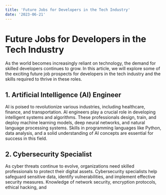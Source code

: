 ```yaml
---
title: 'Future Jobs for Developers in the Tech Industry'
date: '2023-06-21'
---
```

# Future Jobs for Developers in the Tech Industry

As the world becomes increasingly reliant on technology, the demand for skilled developers continues to grow. In this article, we will explore some of the exciting future job prospects for developers in the tech industry and the skills required to thrive in these roles.

## 1. Artificial Intelligence (AI) Engineer

AI is poised to revolutionize various industries, including healthcare, finance, and transportation. AI engineers play a crucial role in developing intelligent systems and algorithms. These professionals design, train, and deploy machine learning models, deep neural networks, and natural language processing systems. Skills in programming languages like Python, data analysis, and a solid understanding of AI concepts are essential for success in this field.

## 2. Cybersecurity Specialist

As cyber threats continue to evolve, organizations need skilled professionals to protect their digital assets. Cybersecurity specialists help safeguard sensitive data, identify vulnerabilities, and implement effective security measures. Knowledge of network security, encryption protocols, ethical hacking, and
